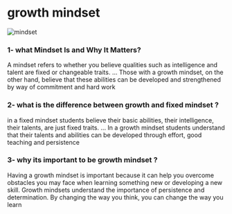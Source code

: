 # growth mindset
![mindset](https://irp-cdn.multiscreensite.com/069d5d93/dms3rep/multi/fixed.png)

### 1- what  Mindset Is and Why It Matters?  
A mindset refers to whether you believe qualities such as intelligence and talent are fixed or changeable traits. ... Those with a growth mindset, on the other hand, believe that these abilities can be developed and strengthened by way of commitment and hard work
### 2- what is the difference between growth and fixed mindset ?
in a fixed mindset students believe their basic abilities, their intelligence, their talents, are just fixed traits. ... In a growth mindset students understand that their talents and abilities can be developed through effort, good teaching and persistence
### 3- why its important to be growth mindset ?
Having a growth mindset is important because it can help you overcome obstacles you may face when learning something new or developing a new skill. Growth mindsets understand the importance of persistence and determination. By changing the way you think, you can change the way you learn
